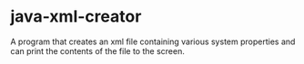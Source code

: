 # java-xml-creator
A program that creates an xml file containing various system properties and can print the contents of the file to the screen.
